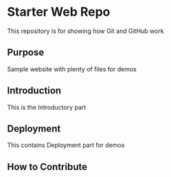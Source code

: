 # Starter Web Repo

This repository is for showing how Git and GitHub work

## Purpose

Sample website with plenty of files for demos

## Introduction

This is the Introductory part

## Deployment

This contains Deployment part for demos

## How to Contribute